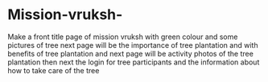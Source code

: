 # Mission-vruksh-
Make a front title  page of mission vruksh with green colour and some pictures of tree next page will be the importance of tree plantation and with benefits of tree plantation and next page will be activity photos of the tree plantation then next the login for tree participants and the information about how to take care of the tree 
